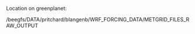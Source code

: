 Location on greenplanet:

/beegfs/DATA/pritchard/blangenb/WRF_FORCING_DATA/METGRID_FILES_RAW_OUTPUT
